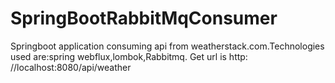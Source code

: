 # SpringBootRabbitMqConsumer
Springboot application consuming api from weatherstack.com.Technologies used are:spring webflux,lombok,Rabbitmq.  Get url is http: //localhost:8080/api/weather
